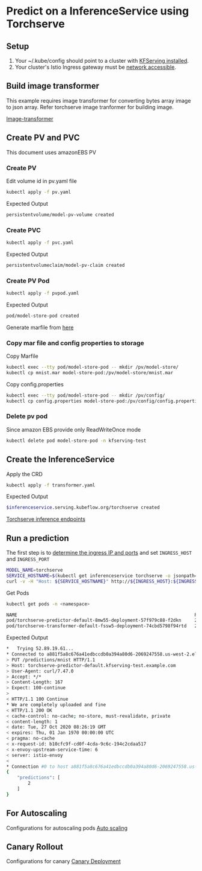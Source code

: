 # Predict on a InferenceService using Torchserve

## Setup

1. Your ~/.kube/config should point to a cluster with [KFServing installed](https://github.com/kubeflow/kfserving/#install-kfserving).
2. Your cluster's Istio Ingress gateway must be [network accessible](https://istio.io/latest/docs/tasks/traffic-management/ingress/ingress-control/).

## Build image transformer

This example requires image transformer for converting bytes array image to json array. Refer torchserve image tranformer for building image.

[Image-transformer](../../transformer/torchserve_image_transformer/README.md)

## Create PV and PVC

This document uses amazonEBS PV

### Create PV

Edit volume id in pv.yaml file

```bash
kubectl apply -f pv.yaml
```

Expected Output

```bash
persistentvolume/model-pv-volume created
```

### Create PVC

```bash
kubectl apply -f pvc.yaml
```

Expected Output

```bash
persistentvolumeclaim/model-pv-claim created
```

### Create PV Pod

```bash
kubectl apply -f pvpod.yaml
```

Expected Output

```bash
pod/model-store-pod created
```

Generate marfile from [here](https://github.com/pytorch/serve/tree/master/examples/image_classifier/mnist)

### Copy mar file and config properties to storage

Copy Marfile

```bash
kubectl exec --tty pod/model-store-pod -- mkdir /pv/model-store/
kubectl cp mnist.mar model-store-pod:/pv/model-store/mnist.mar
```

Copy config.properties

```bash
kubectl exec --tty pod/model-store-pod -- mkdir /pv/config/
kubectl cp config.properties model-store-pod:/pv/config/config.properties
```

### Delete pv pod

Since amazon EBS provide only ReadWriteOnce mode

```bash
kubectl delete pod model-store-pod -n kfserving-test
```

## Create the InferenceService

Apply the CRD

```bash
kubectl apply -f transformer.yaml
```

Expected Output

```bash
$inferenceservice.serving.kubeflow.org/torchserve created
```

[Torchserve inference endpoints](https://github.com/pytorch/serve/blob/master/docs/inference_api.md)

## Run a prediction

The first step is to [determine the ingress IP and ports](../../../README.md#determine-the-ingress-ip-and-ports) and set `INGRESS_HOST` and `INGRESS_PORT`

```bash
MODEL_NAME=torchserve
SERVICE_HOSTNAME=$(kubectl get inferenceservice torchserve -o jsonpath='{.status.url}' | cut -d "/" -f 3)
curl -v -H "Host: ${SERVICE_HOSTNAME}" http://${INGRESS_HOST}:${INGRESS_PORT}/v1/models/mnist:predict -d @./imgconv/input.json
```

Get Pods

```bash
kubectl get pods -n <namespace>

NAME                                                                  READY   STATUS    RESTARTS   AGE
pod/torchserve-predictor-default-8mw55-deployment-57f979c88-f2dkn     2/2     Running   0          4m25s
pod/torchserve-transformer-default-fssw5-deployment-74cbd5798f94rtd   2/2     Running   0          4m25s
```

Expected Output

```bash
*   Trying 52.89.19.61...
* Connected to a881f5a8c676a41edbccdb0a394a80d6-2069247558.us-west-2.elb.amazonaws.com (52.89.19.61) port 80 (#0)
> PUT /predictions/mnist HTTP/1.1
> Host: torchserve-predictor-default.kfserving-test.example.com
> User-Agent: curl/7.47.0
> Accept: */*
> Content-Length: 167
> Expect: 100-continue
>
< HTTP/1.1 100 Continue
* We are completely uploaded and fine
< HTTP/1.1 200 OK
< cache-control: no-cache; no-store, must-revalidate, private
< content-length: 1
< date: Tue, 27 Oct 2020 08:26:19 GMT
< expires: Thu, 01 Jan 1970 00:00:00 UTC
< pragma: no-cache
< x-request-id: b10cfc9f-cd0f-4cda-9c6c-194c2cdaa517
< x-envoy-upstream-service-time: 6
< server: istio-envoy
<
* Connection #0 to host a881f5a8c676a41edbccdb0a394a80d6-2069247558.us-west-2.elb.amazonaws.com left intact
{
    "predictions": [
        2
    ]
}
```

## For Autoscaling

Configurations for autoscaling pods [Auto scaling](docs/autoscaling.md)

## Canary Rollout

Configurations for canary [Canary Deployment](docs/canary.md)
